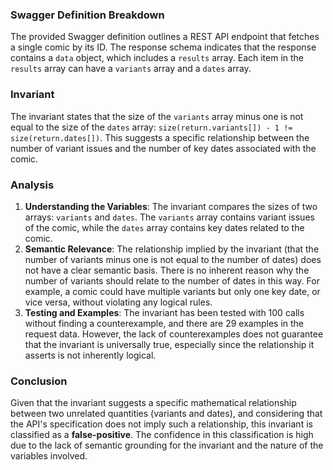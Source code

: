 ### Swagger Definition Breakdown
The provided Swagger definition outlines a REST API endpoint that fetches a single comic by its ID. The response schema indicates that the response contains a `data` object, which includes a `results` array. Each item in the `results` array can have a `variants` array and a `dates` array.

### Invariant
The invariant states that the size of the `variants` array minus one is not equal to the size of the `dates` array: `size(return.variants[]) - 1 != size(return.dates[])`. This suggests a specific relationship between the number of variant issues and the number of key dates associated with the comic.

### Analysis
1. **Understanding the Variables**: The invariant compares the sizes of two arrays: `variants` and `dates`. The `variants` array contains variant issues of the comic, while the `dates` array contains key dates related to the comic. 
2. **Semantic Relevance**: The relationship implied by the invariant (that the number of variants minus one is not equal to the number of dates) does not have a clear semantic basis. There is no inherent reason why the number of variants should relate to the number of dates in this way. For example, a comic could have multiple variants but only one key date, or vice versa, without violating any logical rules.
3. **Testing and Examples**: The invariant has been tested with 100 calls without finding a counterexample, and there are 29 examples in the request data. However, the lack of counterexamples does not guarantee that the invariant is universally true, especially since the relationship it asserts is not inherently logical.

### Conclusion
Given that the invariant suggests a specific mathematical relationship between two unrelated quantities (variants and dates), and considering that the API's specification does not imply such a relationship, this invariant is classified as a **false-positive**. The confidence in this classification is high due to the lack of semantic grounding for the invariant and the nature of the variables involved.
